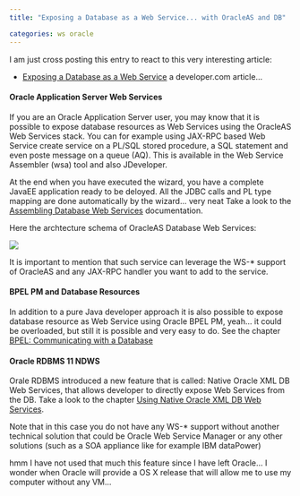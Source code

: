 ```yaml
---
title: "Exposing a Database as a Web Service... with OracleAS and DB"

categories: ws oracle
---
```

I am just cross posting this entry to react to this very interesting article:

* [Exposing a Database as a Web Service](http://www.developer.com/db/article.php/3735771) a developer.com article...

####  Oracle Application Server Web Services

If you are an Oracle Application Server user, you may know that it is possible to expose database resources as Web Services using the OracleAS Web Services stack. You can for example using JAX-RPC based Web Service create service on a PL/SQL stored procedure, a SQL statement and even poste message on a queue (AQ). This is available in the Web Service Assembler (wsa) tool and also JDeveloper.

At the end when you have executed the wizard, you have a complete JavaEE application ready to be deloyed. All the JDBC calls and PL type mapping are done automatically by the wizard... very neat Take a look to the [Assembling Database Web Services](http://download.oracle.com/docs/cd/B32110_01/web.1013/b28974/devdbase.htm#BDCCBHFG) documentation.

Here the archtecture schema of OracleAS Database Web Services:

![]( http://1.bp.blogspot.com/_aoQgQ1obiyE/R-ni1lmTTxI/AAAAAAAAADc/Os4eMkzOGXM/s320/aswsv009.gif )

It is important to mention that such service can leverage the WS-* support of OracleAS and any JAX-RPC handler you want to add to the service.

####  BPEL PM and Database Resources

In addition to a pure Java developer approach it is also possible to expose database resource as Web Service using Oracle BPEL PM, yeah... it could be overloaded, but still it is possible and very easy to do. See the chapter [BPEL: Communicating with a Database](http://download.oracle.com/docs/cd/B31017_01/core.1013/b28764/bpel006.htm#CIHCIDGF)

#### Oracle RDBMS 11 NDWS

Orale RDBMS introduced a new feature that is called: Native Oracle XML DB Web Services, that allows developer to directly expose Web Services from the DB. Take a look to the chapter [Using Native Oracle XML DB Web Services](http://download.oracle.com/docs/cd/B28359_01/appdev.111/b28369/xdb_web_services.htm#ADXDB3900).

Note that in this case you do not have any WS-* support without another technical solution that could be Oracle Web Service Manager or any other solutions (such as a SOA appliance like for example IBM dataPower)

hmm I have not used that much this feature since I have left Oracle... I wonder when Oracle will provide a OS X release that will allow me to use my computer without any VM...
